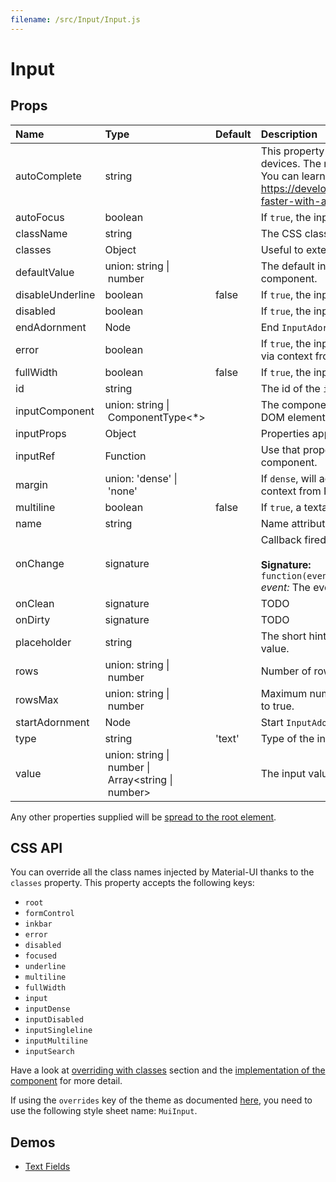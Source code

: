 ```yaml
---
filename: /src/Input/Input.js
---
```


<!--- This documentation is automatically generated, do not try to edit it. -->

# Input



## Props

| Name | Type | Default | Description |
|:-----|:-----|:--------|:------------|
| autoComplete | string |  | This property helps users to fill forms faster, especially on mobile devices. The name can be confusing, it's more like an autofill. You can learn more about it in this article https://developers.google.com/web/updates/2015/06/checkout-faster-with-autofill |
| autoFocus | boolean |  | If `true`, the input will be focused during the first mount. |
| className | string |  | The CSS class name of the wrapper element. |
| classes | Object |  | Useful to extend the style applied to components. |
| defaultValue | union:&nbsp;string&nbsp;&#124;<br>&nbsp;number<br> |  | The default input value, useful when not controlling the component. |
| disableUnderline | boolean | false | If `true`, the input will not have an underline. |
| disabled | boolean |  | If `true`, the input will be disabled. |
| endAdornment | Node |  | End `InputAdornment` for this component. |
| error | boolean |  | If `true`, the input will indicate an error. This is normally obtained via context from FormControl. |
| fullWidth | boolean | false | If `true`, the input will take up the full width of its container. |
| id | string |  | The id of the `input` element. |
| inputComponent | union:&nbsp;string&nbsp;&#124;<br>&nbsp;ComponentType&lt;*><br> |  | The component used for the input node. Either a string to use a DOM element or a component. It's an `input` by default. |
| inputProps | Object |  | Properties applied to the `input` element. |
| inputRef | Function |  | Use that property to pass a ref callback to the native input component. |
| margin | union:&nbsp;'dense'&nbsp;&#124;<br>&nbsp;'none'<br> |  | If `dense`, will adjust vertical spacing. This is normally obtained via context from FormControl. |
| multiline | boolean | false | If `true`, a textarea element will be rendered. |
| name | string |  | Name attribute of the `input` element. |
| onChange | signature |  | Callback fired when the value is changed.<br><br>**Signature:**<br>`function(event: object) => void`<br>*event:* The event source of the callback |
| onClean | signature |  | TODO |
| onDirty | signature |  | TODO |
| placeholder | string |  | The short hint displayed in the input before the user enters a value. |
| rows | union:&nbsp;string&nbsp;&#124;<br>&nbsp;number<br> |  | Number of rows to display when multiline option is set to true. |
| rowsMax | union:&nbsp;string&nbsp;&#124;<br>&nbsp;number<br> |  | Maximum number of rows to display when multiline option is set to true. |
| startAdornment | Node |  | Start `InputAdornment` for this component. |
| type | string | 'text' | Type of the input element. It should be a valid HTML5 input type. |
| value | union:&nbsp;string&nbsp;&#124;<br>&nbsp;number&nbsp;&#124;<br>&nbsp;Array&lt;string&nbsp;&#124;<br>&nbsp;number><br> |  | The input value, required for a controlled component. |

Any other properties supplied will be [spread to the root element](/guides/api#spread).

## CSS API

You can override all the class names injected by Material-UI thanks to the `classes` property.
This property accepts the following keys:
- `root`
- `formControl`
- `inkbar`
- `error`
- `disabled`
- `focused`
- `underline`
- `multiline`
- `fullWidth`
- `input`
- `inputDense`
- `inputDisabled`
- `inputSingleline`
- `inputMultiline`
- `inputSearch`

Have a look at [overriding with classes](/customization/overrides#overriding-with-classes) section
and the [implementation of the component](https://github.com/callemall/material-ui/tree/v1-beta/src/Input/Input.js)
for more detail.

If using the `overrides` key of the theme as documented
[here](/customization/themes#customizing-all-instances-of-a-component-type),
you need to use the following style sheet name: `MuiInput`.

## Demos

- [Text Fields](/demos/text-fields)

